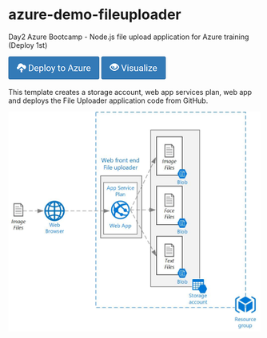# azure-demo-fileuploader
Day2 Azure Bootcamp - Node.js file upload application for Azure training (Deploy 1st) 

[![Deploy to Azure](../Images/azure_deploy.png)](https://portal.azure.com/#create/Microsoft.Template/uri/https%3A%2F%2Fraw.githubusercontent.com%2FANS-Bootcamp%2Fazure-demo-templates%2Fmaster%2Fazure-demo-fileuploader%2Fazuredeploy.json)
[![Deploy to Azure](../Images/azure_view.png)](http://armviz.io/#/?load=https%3A%2F%2Fraw.githubusercontent.com%2FANS-Bootcamp%2Fazure-demo-templates%2Fmaster%2Fazure-demo-fileuploader%2Fazuredeploy.json)

This template creates a storage account, web app services plan, web app and deploys the File Uploader application code from GitHub. 

![Diagram](../Images/WebApp-FileUploader.jpg)

